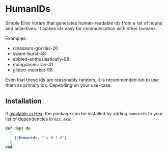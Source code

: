 # HumanIDs

Simple Elixir library that generates human-readable ids from a list of nouns and adjectives. It makes ids easy
for communication with other humans.

Examples:

- dinasaurs-gorillas-20
- swam-burst-48
- abbled-enthusiastically-98
- mongooses-ran-41
- glided-meerkat-98

Even that these ids are reasonably random, it is recommended not to use them as primary ids. Depending on your use-case.

## Installation

If [available in Hex](https://hex.pm/docs/publish), the package can be installed
by adding `humanids` to your list of dependencies in `mix.exs`:

```elixir
def deps do
  [
    {:humanids, "~> 0.1.0"}
  ]
end
```
